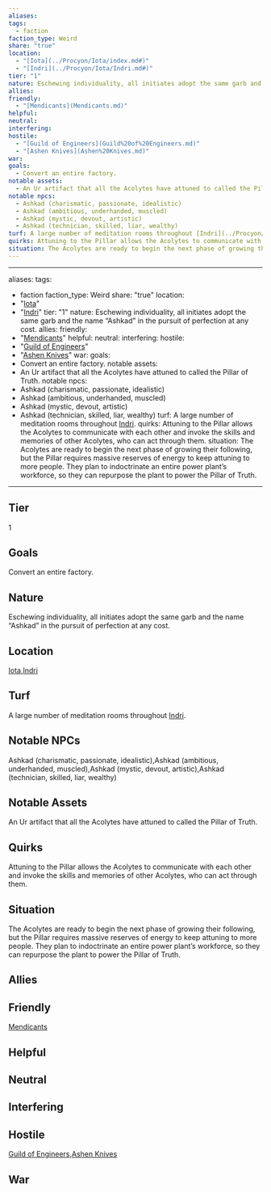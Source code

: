 ```yaml
---
aliases: 
tags:
  - faction
faction_type: Weird
share: "true"
location:
  - "[Iota](../Procyon/Iota/index.md#)"
  - "[Indri](../Procyon/Iota/Indri.md#)"
tier: "1"
nature: Eschewing individuality, all initiates adopt the same garb and the name “Ashkad” in the pursuit of perfection at any cost.
allies: 
friendly:
  - "[Mendicants](Mendicants.md)"
helpful: 
neutral: 
interfering: 
hostile:
  - "[Guild of Engineers](Guild%20of%20Engineers.md)"
  - "[Ashen Knives](Ashen%20Knives.md)"
war: 
goals:
  - Convert an entire factory.
notable assets:
  - An Ur artifact that all the Acolytes have attuned to called the Pillar of Truth.
notable npcs:
  - Ashkad (charismatic, passionate, idealistic)
  - Ashkad (ambitious, underhanded, muscled)
  - Ashkad (mystic, devout, artistic)
  - Ashkad (technician, skilled, liar, wealthy)
turf: A large number of meditation rooms throughout [Indri](../Procyon/Iota/Indri.md#).
quirks: Attuning to the Pillar allows the Acolytes to communicate with each other and invoke the skills and memories of other Acolytes, who can act through them.
situation: The Acolytes are ready to begin the next phase of growing their following, but the Pillar requires massive reserves of energy to keep attuning to more people. They plan to indoctrinate an entire power plant’s workforce, so they can repurpose the plant to power the Pillar of Truth.
---
```

---
aliases: 
tags:
  - faction
faction_type: Weird
share: "true"
location:
  - "[Iota](../Procyon/Iota/index.md#)"
  - "[Indri](../Procyon/Iota/Indri.md#)"
tier: "1"
nature: Eschewing individuality, all initiates adopt the same garb and the name “Ashkad” in the pursuit of perfection at any cost.
allies:
friendly:
- "[Mendicants](Mendicants.md)"
helpful:
neutral:
interfering:
hostile:
- "[Guild of Engineers](Guild%20of%20Engineers.md)"
- "[Ashen Knives](Ashen%20Knives.md)"
war:
goals:
- Convert an entire factory.
notable assets: 
- An Ur artifact that all the Acolytes have attuned to called the Pillar of Truth.
notable npcs:
- Ashkad (charismatic, passionate, idealistic)
- Ashkad (ambitious, underhanded, muscled)
- Ashkad (mystic, devout, artistic)
- Ashkad (technician, skilled, liar, wealthy)
turf: A large number of meditation rooms throughout [Indri](../Procyon/Iota/Indri.md#).
quirks: Attuning to the Pillar allows the Acolytes to communicate with each other and invoke the skills and memories of other Acolytes, who can act through them.
situation: The Acolytes are ready to begin the next phase of growing their following, but the Pillar requires massive reserves of energy to keep attuning to more people. They plan to indoctrinate an entire power plant’s workforce, so they can repurpose the plant to power the Pillar of Truth.
---
## Tier

1

## Goals

Convert an entire factory.

## Nature

Eschewing individuality, all initiates adopt the same garb and the name “Ashkad” in the pursuit of perfection at any cost.

## Location

[Iota](../Procyon/Iota/index.md.md#.md#),[Indri](../Procyon/Iota/Indri.md.md#.md#.md#.md#)

## Turf

A large number of meditation rooms throughout [Indri](Procyon/Iota/Indri.md).

## Notable NPCs

Ashkad (charismatic, passionate, idealistic),Ashkad (ambitious, underhanded, muscled),Ashkad (mystic, devout, artistic),Ashkad (technician, skilled, liar, wealthy)

## Notable Assets

An Ur artifact that all the Acolytes have attuned to called the Pillar of Truth.

## Quirks

Attuning to the Pillar allows the Acolytes to communicate with each other and invoke the skills and memories of other Acolytes, who can act through them.

## Situation

The Acolytes are ready to begin the next phase of growing their following, but the Pillar requires massive reserves of energy to keep attuning to more people. They plan to indoctrinate an entire power plant’s workforce, so they can repurpose the plant to power the Pillar of Truth.

## Allies



## Friendly 

[Mendicants](./Mendicants.md)

## Helpful 



## Neutral 



## Interfering



## Hostile

[Guild of Engineers](./Guild%20of%20Engineers.md),[Ashen Knives](./Ashen%20Knives.md)

## War



